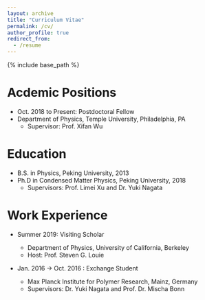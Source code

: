 ```yaml
---
layout: archive
title: "Curriculum Vitae"
permalink: /cv/
author_profile: true
redirect_from:
  - /resume
---
```



{% include base_path %}

Acdemic Positions
======
* Oct. 2018 to Present: Postdoctoral Fellow
* Department of Physics, Temple University, Philadelphia, PA
  * Supervisor: Prof. Xifan Wu


Education
======
* B.S. in Physics, Peking University, 2013
* Ph.D in Condensed Matter Physics, Peking University, 2018
  * Supervisors: Prof. Limei Xu and Dr. Yuki Nagata


Work Experience
======
* Summer 2019: Visiting Scholar
  * Department of Physics, University of California, Berkeley
  * Host: Prof. Steven G. Louie 

* Jan. 2016 -> Oct. 2016 : Exchange Student
  * Max Planck Institute for Polymer Research, Mainz, Germany
  * Supervisors: Dr. Yuki Nagata and Prof. Dr. Mischa Bonn
  



